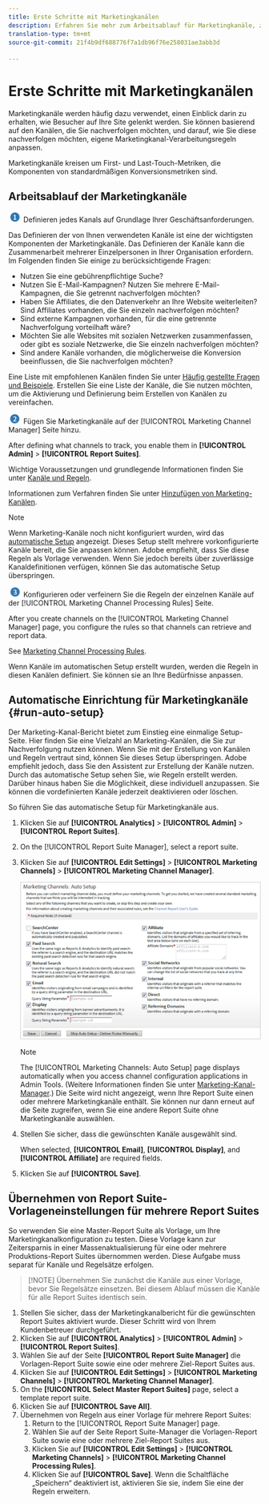 ```yaml
---
title: Erste Schritte mit Marketingkanälen
description: Erfahren Sie mehr zum Arbeitsablauf für Marketingkanäle, zur automatischen Einrichtung und zum Anwenden der Report Suite-Vorlageneinstellungen auf mehrere Report Suites.
translation-type: tm+mt
source-git-commit: 21f4b9df688776f7a1db96f76e258031ae3abb3d

---
```



# Erste Schritte mit Marketingkanälen

Marketingkanäle werden häufig dazu verwendet, einen Einblick darin zu erhalten, wie Besucher auf Ihre Site gelenkt werden. Sie können basierend auf den Kanälen, die Sie nachverfolgen möchten, und darauf, wie Sie diese nachverfolgen möchten, eigene Marketingkanal-Verarbeitungsregeln anpassen.

Marketingkanäle kreisen um First- und Last-Touch-Metriken, die Komponenten von standardmäßigen Konversionsmetriken sind.

## Arbeitsablauf der Marketingkanäle

![](assets/step1_icon.png) Definieren jedes Kanals auf Grundlage Ihrer Geschäftsanforderungen.

Das Definieren der von Ihnen verwendeten Kanäle ist eine der wichtigsten Komponenten der Marketingkanäle. Das Definieren der Kanäle kann die Zusammenarbeit mehrerer Einzelpersonen in Ihrer Organisation erfordern. Im Folgenden finden Sie einige zu berücksichtigende Fragen:

* Nutzen Sie eine gebührenpflichtige Suche?
* Nutzen Sie E-Mail-Kampagnen? Nutzen Sie mehrere E-Mail-Kampagnen, die Sie getrennt nachverfolgen möchten?
* Haben Sie Affiliates, die den Datenverkehr an Ihre Website weiterleiten? Sind Affiliates vorhanden, die Sie einzeln nachverfolgen möchten?
* Sind externe Kampagnen vorhanden, für die eine getrennte Nachverfolgung vorteilhaft wäre?
* Möchten Sie alle Websites mit sozialen Netzwerken zusammenfassen, oder gibt es soziale Netzwerke, die Sie einzeln nachverfolgen möchten?
* Sind andere Kanäle vorhanden, die möglicherweise die Konversion beeinflussen, die Sie nachverfolgen möchten?

Eine Liste mit empfohlenen Kanälen finden Sie unter [Häufig gestellte Fragen und Beispiele](/help/components/c-marketing-channels/c-faq.md). Erstellen Sie eine Liste der Kanäle, die Sie nutzen möchten, um die Aktivierung und Definierung beim Erstellen von Kanälen zu vereinfachen.

![](assets/step2_icon.png) Fügen Sie Marketingkanäle auf der [!UICONTROL Marketing Channel Manager] Seite hinzu.

After defining what channels to track, you enable them in **[!UICONTROL Admin]** > **[!UICONTROL Report Suites]**.

Wichtige Voraussetzungen und grundlegende Informationen finden Sie unter [Kanäle und Regeln](/help/components/c-marketing-channels/c-channels.md).

Informationen zum Verfahren finden Sie unter [Hinzufügen von Marketing-Kanälen](/help/components/c-marketing-channels/c-channels.md).

>[!NOTE]
>
>Wenn Marketing-Kanäle noch nicht konfiguriert wurden, wird das [automatische Setup](/help/components/c-marketing-channels/c-getting-started-mchannel.md) angezeigt. Dieses Setup stellt mehrere vorkonfigurierte Kanäle bereit, die Sie anpassen können. Adobe empfiehlt, dass Sie diese Regeln als Vorlage verwenden. Wenn Sie jedoch bereits über zuverlässige Kanaldefinitionen verfügen, können Sie das automatische Setup überspringen.

![](assets/step3_icon.png) Konfigurieren oder verfeinern Sie die Regeln der einzelnen Kanäle auf der [!UICONTROL Marketing Channel Processing Rules] Seite.

After you create channels on the [!UICONTROL Marketing Channel Manager] page, you configure the rules so that channels can retrieve and report data.

See [Marketing Channel Processing Rules](/help/components/c-marketing-channels/c-rules.md).

Wenn Kanäle im automatischen Setup erstellt wurden, werden die Regeln in diesen Kanälen definiert. Sie können sie an Ihre Bedürfnisse anpassen.

## Automatische Einrichtung für Marketingkanäle {#run-auto-setup}

Der Marketing-Kanal-Bericht bietet zum Einstieg eine einmalige Setup-Seite. Hier finden Sie eine Vielzahl an Marketing-Kanälen, die Sie zur Nachverfolgung nutzen können. Wenn Sie mit der Erstellung von Kanälen und Regeln vertraut sind, können Sie dieses Setup überspringen. Adobe empfiehlt jedoch, dass Sie den Assistent zur Erstellung der Kanäle nutzen. Durch das automatische Setup sehen Sie, wie Regeln erstellt werden. Darüber hinaus haben Sie die Möglichkeit, diese individuell anzupassen. Sie können die vordefinierten Kanäle jederzeit deaktivieren oder löschen.

So führen Sie das automatische Setup für Marketingkanäle aus.

1. Klicken Sie auf **[!UICONTROL Analytics]** > **[!UICONTROL Admin]** > **[!UICONTROL Report Suites]**.
1. On the [!UICONTROL Report Suite Manager], select a report suite.
1. Klicken Sie auf **[!UICONTROL Edit Settings]** > **[!UICONTROL Marketing Channels]** > **[!UICONTROL Marketing Channel Manager]**.

   ![Schritt Ergebnis](assets/wizard.png)

   >[!NOTE]
   >
   >The [!UICONTROL Marketing Channels: Auto Setup] page displays automatically when you access channel configuration applications in Admin Tools. (Weitere Informationen finden Sie unter [Marketing-Kanal-Manager](/help/components/c-marketing-channels/c-channels.md).) Die Seite wird nicht angezeigt, wenn Ihre Report Suite einen oder mehrere Marketingkanäle enthält. Sie können nur dann erneut auf die Seite zugreifen, wenn Sie eine andere Report Suite ohne Marketingkanäle auswählen.

1. Stellen Sie sicher, dass die gewünschten Kanäle ausgewählt sind.

   When selected, **[!UICONTROL Email]**, **[!UICONTROL Display]**, and **[!UICONTROL Affiliate]** are required fields.

1. Klicken Sie auf **[!UICONTROL Save]**.

## Übernehmen von Report Suite-Vorlageneinstellungen für mehrere Report Suites

So verwenden Sie eine Master-Report Suite als Vorlage, um Ihre Marketingkanalkonfiguration zu testen. Diese Vorlage kann zur Zeitersparnis in einer Massenaktualisierung für eine oder mehrere Produktions-Report Suites übernommen werden. Diese Aufgabe muss separat für Kanäle und Regelsätze erfolgen.

> [!NOTE] Übernehmen Sie zunächst die Kanäle aus einer Vorlage, bevor Sie Regelsätze einsetzen. Bei diesem Ablauf müssen die Kanäle für alle Report Suites identisch sein.

1. Stellen Sie sicher, dass der Marketingkanalbericht für die gewünschten Report Suites aktiviert wurde. Dieser Schritt wird von Ihrem Kundenbetreuer durchgeführt.
1. Klicken Sie auf **[!UICONTROL Analytics]** > **[!UICONTROL Admin]** > **[!UICONTROL Report Suites]**.
1. Wählen Sie auf der Seite **[!UICONTROL Report Suite Manager]** die Vorlagen-Report Suite sowie eine oder mehrere Ziel-Report Suites aus.
1. Klicken Sie auf **[!UICONTROL Edit Settings]** > **[!UICONTROL Marketing Channels]** > **[!UICONTROL Marketing Channel Manager]**.
1. On the **[!UICONTROL Select Master Report Suites]** page, select a template report suite.
1. Klicken Sie auf **[!UICONTROL Save All]**.
1. Übernehmen von Regeln aus einer Vorlage für mehrere Report Suites:
   1. Return to the [!UICONTROL Report Suite Manager] page.
   1. Wählen Sie auf der Seite Report Suite-Manager die Vorlagen-Report Suite sowie eine oder mehrere Ziel-Report Suites aus.
   1. Klicken Sie auf **[!UICONTROL Edit Settings]** > **[!UICONTROL Marketing Channels]** > **[!UICONTROL Marketing Channel Processing Rules]**.
   1. Klicken Sie auf **[!UICONTROL Save]**. Wenn die Schaltfläche „Speichern“ deaktiviert ist, aktivieren Sie sie, indem Sie eine der Regeln erweitern.

